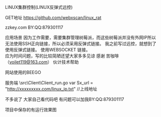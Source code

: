 LINUX集群控制(LINUX反弹式远控)

GET地址 https://github.com/webxscan/linux_rat

zzkey.com BY:QQ:879301117 

应用场景
因为工作需要，需要集群管理树莓派，而这些树莓派并没有外网IP所以无法使用SSH正向链接，所以必须采用反弹式链接。
我之前写过远控，就想到了使用反弹式链接。
使用WEBSOCKET 链接。    
应为时间问题，写的比较简陋还望大家多多见谅
感谢  苦咖啡（voilet119@163.com）  伙计技术帮助


网站使用的BEEGO


服务端
\src\Client\Client_run.go
var Sx_url = "http://xxxxxxxxx.com/linux_ip.txt" //上线地址   


不多说了  大家自己看代码吧
有问题可以加我BY:QQ:879301117 


项目中保存的有运行效果图

